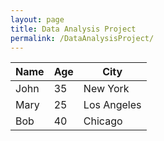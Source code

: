 ```yaml
---
layout: page
title: Data Analysis Project
permalink: /DataAnalysisProject/
---
```


<html>
<table id="myTable">
  <thead>
    <tr>
      <th onclick="sortTable(0)">Name</th>
      <th onclick="sortTable(1)">Age</th>
      <th onclick="sortTable(2)">City</th>
    </tr>
  </thead>
  <tbody>
    <tr>
      <td>John</td>
      <td>35</td>
      <td>New York</td>
    </tr>
    <tr>
      <td>Mary</td>
      <td>25</td>
      <td>Los Angeles</td>
    </tr>
    <tr>
      <td>Bob</td>
      <td>40</td>
      <td>Chicago</td>
    </tr>
  </tbody>
</table>

<script>
    function sortTable(columnIndex) {
  const table = document.getElementById("myTable");
  const tbody = table.getElementsByTagName("tbody")[0];
  const rows = tbody.getElementsByTagName("tr");
  const sortDirection = getSortDirection(columnIndex);

  const sortedRows = Array.from(rows)
    .sort((rowA, rowB) => {
      const cellA = rowA.getElementsByTagName("td")[columnIndex];
      const cellB = rowB.getElementsByTagName("td")[columnIndex];
      return compareCells(cellA, cellB, sortDirection);
    });

  for (const row of sortedRows) {
    tbody.appendChild(row);
  }
}

function getSortDirection(columnIndex) {
  const table = document.getElementById("myTable");
  const headerRow = table.getElementsByTagName("thead")[0].getElementsByTagName("tr")[0];
  const headerCell = headerRow.getElementsByTagName("th")[columnIndex];

  if (headerCell.getAttribute("data-sort-direction") === "asc") {
    headerCell.setAttribute("data-sort-direction", "desc");
    return "desc";
  } else {
    headerCell.setAttribute("data-sort-direction", "asc");
    return "asc";
  }
}

function compareCells(cellA, cellB, sortDirection) {
  const valueA = cellA.textContent.trim();
  const valueB = cellB.textContent.trim();

  if (sortDirection === "asc") {
    if (valueA < valueB) {
      return -1;
    } else if (valueA > valueB) {
      return 1;
    } else {
      return 0;
    }
  } else {
    if (valueA < valueB) {
      return 1;
    } else if (valueA > valueB) {
      return -1;
    } else {
      return 0;
    }
  }
}
</script>
</html>